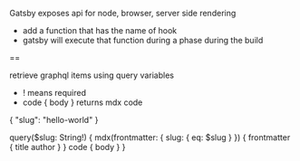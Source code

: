 Gatsby exposes api for node, browser, server side rendering
- add a function that has the name of hook
- gatsby will execute that function during a phase during the build

==

retrieve graphql items using query variables
- ! means required
- code { body } returns mdx code

{
  "slug": "hello-world"
}

query($slug: String!) {
  mdx(frontmatter: { slug: { eq: $slug } }) {
    frontmatter {
      title
      author
    }
  }
  code {
    body
  }
}
